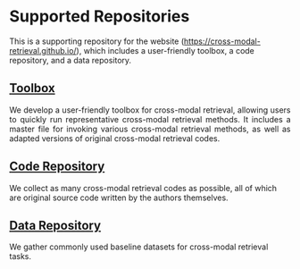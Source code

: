 # Supported Repositories
This is a supporting repository for the website (https://cross-modal-retrieval.github.io/), which includes a user-friendly toolbox, a code repository, and a data repository.

## [Toolbox](https://github.com/cross-modal-retrieval/cross-modal-retrieval/tree/main/Toolbox)
<div style="text-align: justify;">
We develop a user-friendly toolbox for cross-modal retrieval, allowing users to quickly run representative cross-modal retrieval methods. It includes a master file for invoking various cross-modal retrieval methods, as well as adapted versions of original cross-modal retrieval codes.
</div>

## [Code Repository](https://github.com/cross-modal-retrieval/cross-modal-retrieval/tree/main/Code-repository)
We collect as many cross-modal retrieval codes as possible, all of which are original source code written by the authors themselves.

## [Data Repository](https://github.com/cross-modal-retrieval/cross-modal-retrieval/tree/main/Data-repository)
We gather commonly used baseline datasets for cross-modal retrieval tasks.


